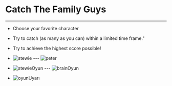 # Catch The Family Guys
---

- Choose your favorite character
- Try to catch (as many as you can) within a limited time frame."
- Try to achieve the highest score possible!

- ![stewie](images/IMG_0148.jpg) --- ![peter](images/IMG_0147.jpg)

- ![stewieOyun](images/IMG_0149.jpg) --- ![brainOyun](images/IMG_0153.jpg)

- ![oyunUyarı](images/IMG_0150.jpg)
